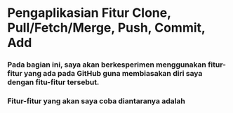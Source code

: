 # Pengaplikasian Fitur Clone, Pull/Fetch/Merge, Push, Commit, Add
### Pada bagian ini, saya akan berkesperimen menggunakan fitur-fitur yang ada pada GitHub guna membiasakan diri saya dengan fitu-fitur tersebut.
### Fitur-fitur yang akan saya coba diantaranya adalah 
